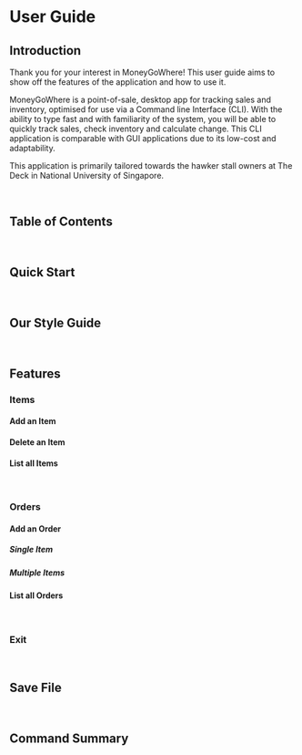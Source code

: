 # User Guide

## Introduction
Thank you for your interest in MoneyGoWhere! This user guide aims to show off the features of the application and how to use it.

MoneyGoWhere is a point-of-sale, desktop app for tracking sales and inventory, optimised for use via a Command line Interface (CLI). With the ability to type fast and with familiarity of the system, you will be able to quickly track sales, check inventory and calculate change. This CLI application is comparable with GUI applications due to its low-cost and adaptability.

This application is primarily tailored towards the hawker stall owners at The Deck in National University of Singapore.

<br>

## Table of Contents

<br>

## Quick Start
<br>

## Our Style Guide

<br>

## Features

### Items
#### Add an Item

#### Delete an Item

#### List all Items

<br>

### Orders
#### Add an Order
##### Single Item

##### Multiple Items

#### List all Orders

<br>

### Exit

<br>

## Save File

<br>

## Command Summary